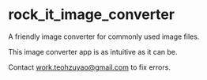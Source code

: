 # rock_it_image_converter
A friendly image converter for commonly used image files.

This image converter app is as intuitive as it can be.

Contact work.teohzuyao@gmail.com to fix errors.
